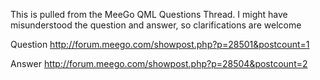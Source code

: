 This is pulled from the MeeGo QML Questions Thread.  I might have misunderstood the question and answer, so clarifications are welcome

Question
http://forum.meego.com/showpost.php?p=28501&postcount=1

Answer
http://forum.meego.com/showpost.php?p=28504&postcount=2
